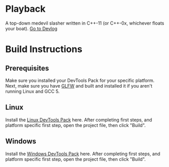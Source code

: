 # Playback
A top-down medevil slasher written in C++-11 (or C++-0x, whichever floats your boat).
[Go to Devlog](playback-game/devlog) 

# Build Instructions

## Prerequisites
Make sure you installed your DevTools Pack for your specific platform.
Next, make sure you have [GLFW](http://glfw.org/) and built and installed it if you aren't running Linux and GCC 5.
 
## Linux

Install the [Linux DevTools Pack](https://drive.google.com/open?id=0B28NeVjWwwgSLVV6Yi1VOUZNalE) here.
After completing first steps, and platform specific first step, open the project file, then click "Build". 

## Windows

Install the [Windows DevTools Pack](https://drive.google.com/open?id=0B28NeVjWwwgSR09EdU9ubG5hM0k) here. 
After completing first steps, and platform specific first step, open the project file, then click "Build".

